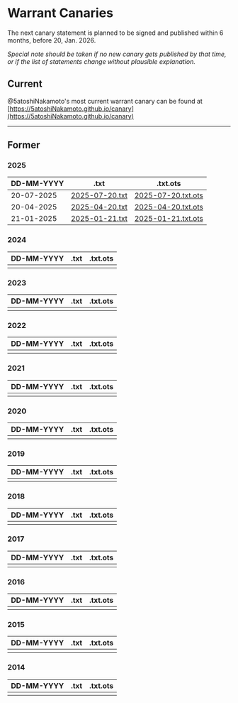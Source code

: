# Warrant Canaries

The next canary statement is planned to be signed and published within 6 months, before 20, Jan. 2026.

*Special note should be taken if no new canary gets published by that time, or if the list of statements change without plausible explanation.*

## Current

@5atoshiNakamoto's most current warrant canary can be found at [https://5atoshiNakamoto.github.io/canary](https://5atoshiNakamoto.github.io/canary)


***


## Former

### 2025

| DD-MM-YYYY | .txt | .txt.ots |
| --- | --- | --- |
| 20-07-2025 | [2025-07-20.txt](./2025-07-20.txt) | [2025-07-20.txt.ots](./2025-07-20.txt.ots) |
| 20-04-2025 | [2025-04-20.txt](./2025-04-20.txt) | [2025-04-20.txt.ots](./2025-04-20.txt.ots) |
| 21-01-2025 | [2025-01-21.txt](./2025-01-21.txt) | [2025-01-21.txt.ots](./2025-01-21.txt.ots) |

### 2024

| DD-MM-YYYY | .txt | .txt.ots |
| --- | --- | --- |
| | |

### 2023

| DD-MM-YYYY | .txt | .txt.ots |
| --- | --- | --- |
| | |

### 2022

| DD-MM-YYYY | .txt | .txt.ots |
| --- | --- | --- |
| | |

### 2021

| DD-MM-YYYY | .txt | .txt.ots |
| --- | --- | --- |
| | |

### 2020

| DD-MM-YYYY | .txt | .txt.ots |
| --- | --- | --- |
| | |

### 2019

| DD-MM-YYYY | .txt | .txt.ots |
| --- | --- | --- |
| | |

### 2018

| DD-MM-YYYY | .txt | .txt.ots |
| --- | --- | --- |
| | |

### 2017

| DD-MM-YYYY | .txt | .txt.ots |
| --- | --- | --- |
| | |

### 2016

| DD-MM-YYYY | .txt | .txt.ots |
| --- | --- | --- |
| | |

### 2015

| DD-MM-YYYY | .txt | .txt.ots |
| --- | --- | --- |
| | |

### 2014

| DD-MM-YYYY | .txt | .txt.ots |
| --- | --- | --- |
| | |
